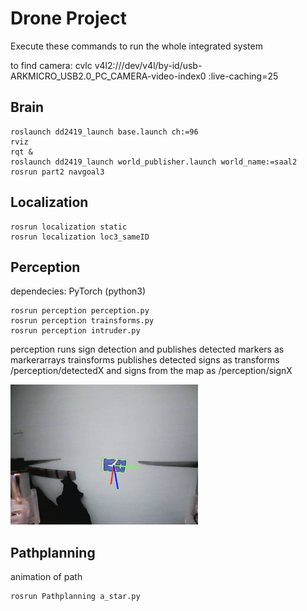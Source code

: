 # Drone Project
Execute these commands to run the whole integrated system

to find camera: 
cvlc v4l2:///dev/v4l/by-id/usb-ARKMICRO_USB2.0_PC_CAMERA-video-index0 :live-caching=25

## Brain
```
roslaunch dd2419_launch base.launch ch:=96
rviz
rqt &
roslaunch dd2419_launch world_publisher.launch world_name:=saal2
rosrun part2 navgoal3
```

## Localization
```
rosrun localization static
rosrun localization loc3_sameID
```

## Perception
dependecies: PyTorch (python3)

```
rosrun perception perception.py
rosrun perception trainsforms.py
rosrun perception intruder.py
```
perception runs sign detection and publishes detected markers as markerarrays
trainsforms publishes detected signs as transforms /perception/detectedX
and signs from the map as /perception/signX

<img src="pose_estimation.png" alt="pose_estimation" width="300"/>

## Pathplanning
animation of path
```
rosrun Pathplanning a_star.py
```
